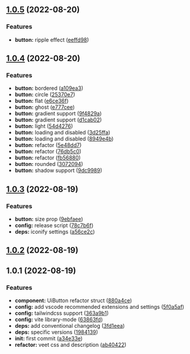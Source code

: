 ## [1.0.5](https://github.com/veetuse/veet/compare/v1.0.4...v1.0.5) (2022-08-20)

### Features

- **button:** ripple effect ([eeffd98](https://github.com/veetuse/veet/commit/eeffd98958a8fda711765cf3e5f80f958237dc75))

## [1.0.4](https://github.com/veetuse/veet/compare/v1.0.3...v1.0.4) (2022-08-20)

### Features

- **button:** bordered ([a109ea3](https://github.com/veetuse/veet/commit/a109ea372f3366c7485e790ddab3683fcc2f7832))
- **button:** circle ([25370e7](https://github.com/veetuse/veet/commit/25370e71af3d6c5af74c982309b12fb07786aef1))
- **button:** flat ([e6ce36f](https://github.com/veetuse/veet/commit/e6ce36ff4aa20fc674c2744ff3e05b00139f6b27))
- **button:** ghost ([e777cee](https://github.com/veetuse/veet/commit/e777cee4f7319bfecfcf6f409e543f7edadc758e))
- **button:** gradient support ([9f4829a](https://github.com/veetuse/veet/commit/9f4829a35e37c0b76a2572aa6a8b69ccadd58e6c))
- **button:** gradient support ([d1cab02](https://github.com/veetuse/veet/commit/d1cab0246bb3751d678b68d4258f797303c692ee))
- **button:** light ([54d4276](https://github.com/veetuse/veet/commit/54d4276e4267a3b5e0d611c7a206dc68551168b5))
- **button:** loading and disabled ([3d25ffa](https://github.com/veetuse/veet/commit/3d25ffad97c312ea97f718480150996505f46d2f))
- **button:** loading and disabled ([8949e4b](https://github.com/veetuse/veet/commit/8949e4b6f0c2c5c6f372eb7741acac97b512a9bd))
- **button:** refactor ([5e48dd7](https://github.com/veetuse/veet/commit/5e48dd7ea1df500ffd091bc4ddd1531d2f75654d))
- **button:** refactor ([76db5c0](https://github.com/veetuse/veet/commit/76db5c00474ac2e5dcb915dc377d09f822eac56c))
- **button:** refactor ([fb56880](https://github.com/veetuse/veet/commit/fb5688045803d342630efe6847cf2df79d934221))
- **button:** rounded ([3072094](https://github.com/veetuse/veet/commit/30720940c3743a28c87b4ac6799da11f979204ff))
- **button:** shadow support ([9dc9989](https://github.com/veetuse/veet/commit/9dc9989643fac0377401a591d8d87429b7bcd6ed))

## [1.0.3](https://github.com/veetuse/veet/compare/v1.0.2...v1.0.3) (2022-08-19)

### Features

- **button:** size prop ([9ebfaee](https://github.com/veetuse/veet/commit/9ebfaee75164c89a606761f61e3f2766f605dbc1))
- **config:** release script ([78c7b6f](https://github.com/veetuse/veet/commit/78c7b6f21c3fb449e2caba8a64854b0479a8aa8a))
- **deps:** iconify settings ([a56ce2c](https://github.com/veetuse/veet/commit/a56ce2cb833d6ca7618370938c291481eb7e9d32))

## [1.0.2](https://github.com/veetuse/veet/compare/v1.0.1...v1.0.2) (2022-08-19)

## 1.0.1 (2022-08-19)

### Features

- **component:** UiButton refactor struct ([880a4ce](https://github.com/veetuse/veet/commit/880a4ce02bf5f5528c47087c1af161c07350a7b3))
- **config:** add vscode recommended extensions and settings ([5f0a5af](https://github.com/veetuse/veet/commit/5f0a5af0bd4f49eea45c9a2d49e90f661acdb486))
- **config:** tailwindcss support ([363a9b1](https://github.com/veetuse/veet/commit/363a9b169d34301164c67e6284e4c05aa17b0f20))
- **config:** vite library-mode ([63863fd](https://github.com/veetuse/veet/commit/63863fd5eba68e1e3f7e3e46cb49836787bc9af3))
- **deps:** add conventional changelog ([3fd1eea](https://github.com/veetuse/veet/commit/3fd1eea4b6d3e43bfabc197aea81b8958b91518a))
- **deps:** specific versions ([1984139](https://github.com/veetuse/veet/commit/19841394d7167b4343b61a248d6b2941ce63f10a))
- **init:** first commit ([a34e33e](https://github.com/veetuse/veet/commit/a34e33ed2407b9cacbaeebf7795de15d393c4f69))
- **refactor:** veet css and description ([ab40422](https://github.com/veetuse/veet/commit/ab404223172bfe425617b3a1f13bbc28efbce630))
